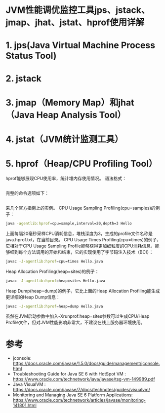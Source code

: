 # JVM性能调优监控工具jps、jstack、jmap、jhat、jstat、hprof使用详解

# 1. jps(Java Virtual Machine Process Status Tool)      

# 2. jstack

# 3. jmap（Memory Map）和jhat（Java Heap Analysis Tool）

# 4. jstat（JVM统计监测工具）

# 5. hprof（Heap/CPU Profiling Tool）
hprof能够展现CPU使用率，统计堆内存使用情况。
语法格式：
```bash

```
完整的命令选项如下：
```bash

```
来几个官方指南上的实例。
 CPU Usage Sampling Profiling(cpu=samples)的例子：
 ```bash
java -agentlib:hprof=cpu=sample,interval=20,depth=3 Hello
```

 上面每隔20毫秒采样CPU消耗信息，堆栈深度为3，生成的profile文件名称是java.hprof.txt，在当前目录。
 CPU Usage Times Profiling(cpu=times)的例子，它相对于CPU Usage Sampling Profile能够获得更加细粒度的CPU消耗信息，能够细到每个方法调用的开始和结束，它的实现使用了字节码注入技术（BCI）：
 ```bash
javac -J-agentlib:hprof=cpu=times Hello.java
```
 Heap Allocation Profiling(heap=sites)的例子：
 
 ```bash
javac -J-agentlib:hprof=heap=sites Hello.java
```
Heap Dump(heap=dump)的例子，它比上面的Heap Allocation Profiling能生成更详细的Heap Dump信息：

```bash
javac -J-agentlib:hprof=heap=dump Hello.java
```
虽然在JVM启动参数中加入-Xrunprof:heap=sites参数可以生成CPU/Heap Profile文件，但对JVM性能影响非常大，不建议在线上服务器环境使用。

 # 参考
 - jconsole: https://docs.oracle.com/javase/1.5.0/docs/guide/management/jconsole.html
 - Troubleshooting Guide for Java SE 6 with HotSpot VM : https://www.oracle.com/technetwork/java/javase/tsg-vm-149989.pdf
 - Java VisualVM : https://docs.oracle.com/javase/7/docs/technotes/guides/visualvm/
 - Monitoring and Managing Java SE 6 Platform Applications: https://www.oracle.com/technetwork/articles/javase/monitoring-141801.html